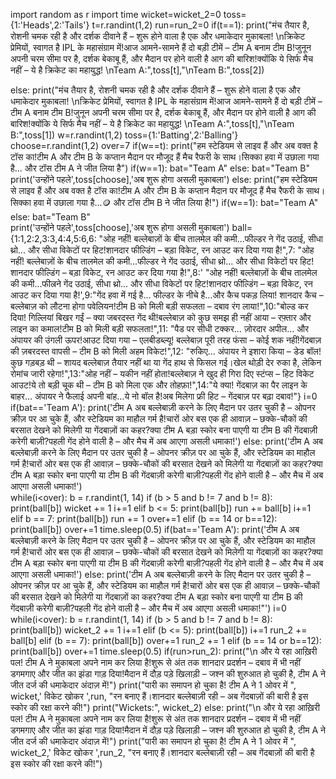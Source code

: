 import random as r
import time
wicket=wicket_2=0
toss={1:'Heads',2:'Tails'}
t=r.randint(1,2)
run=run_2=0
if(t==1):
    print("मंच तैयार है, रोशनी चमक रही है और दर्शक दीवाने हैं – शुरू होने वाला है एक और धमाकेदार मुकाबला! \nक्रिकेट प्रेमियों, स्वागत है IPL के महासंग्राम में!आज आमने-सामने हैं दो बड़ी टीमें – टीम A बनाम टीम B!जुनून अपनी चरम सीमा पर है, दर्शक बेकाबू हैं, और मैदान पर होने वाली है आग की बारिश!क्योंकि ये सिर्फ मैच नहीं – ये है क्रिकेट का महायुद्ध! \nTeam A:",toss[t],"\nTeam B:",toss[2])
 
else:
    print("मंच तैयार है, रोशनी चमक रही है और दर्शक दीवाने हैं – शुरू होने वाला है एक और धमाकेदार मुकाबला! \nक्रिकेट प्रेमियों, स्वागत है IPL के महासंग्राम में!आज आमने-सामने हैं दो बड़ी टीमें – टीम A बनाम टीम B!जुनून अपनी चरम सीमा पर है, दर्शक बेकाबू हैं, और मैदान पर होने वाली है आग की बारिश!क्योंकि ये सिर्फ मैच नहीं – ये है क्रिकेट का महायुद्ध! \nTeam A:",toss[t],"\nTeam B:",toss[1])
w=r.randint(1,2)
toss={1:'Batting',2:'Balling'}
choose=r.randint(1,2)
over=7
if(w==t):
    print("हम स्टेडियम से लाइव हैं और अब वक्त है टॉस का!टीम A और टीम B के कप्तान मैदान पर मौजूद हैं मैच रैफरी के साथ।सिक्का हवा में उछाला गया है... और टॉस टीम A ने जीत लिया है")
    if(w==1):
        bat="Team A"
    else:
        bat="Team B"
    print('उन्होंने पहले',toss[choose],'अब शुरू होगा असली मुकाबला')
else:
    print("हम स्टेडियम से लाइव हैं और अब वक्त है टॉस का!टीम A और टीम B के कप्तान मैदान पर मौजूद हैं मैच रैफरी के साथ।सिक्का हवा में उछाला गया है...🪙 और टॉस टीम B ने जीत लिया है!")
    if(w==1):
        bat="Team A"
    else:
        bat="Team B"    
    print('उन्होंने पहले',toss[choose],'अब शुरू होगा असली मुकाबला')
ball={1:1,2:2,3:3,4:4,5:6,6: "ओह नहीं! बल्लेबाज़ों के बीच तालमेल की कमी...फील्डर ने गेंद उठाई, सीधा थ्रो... और सीधा विकेटों पर हिट!शानदार फील्डिंग – बड़ा विकेट, रन आउट कर दिया गया है!",7: "ओह नहीं! बल्लेबाज़ों के बीच तालमेल की कमी...फील्डर ने गेंद उठाई, सीधा थ्रो... और सीधा विकेटों पर हिट!शानदार फील्डिंग – बड़ा विकेट, रन आउट कर दिया गया है!",8:' "ओह नहीं! बल्लेबाज़ों के बीच तालमेल की कमी...फील्रने गेंद उठाई, सीधा थ्रो... और सीधा विकेटों पर हिट!शानदार फील्डिंग – बड़ा विकेट, रन आउट कर दिया गया है!',9:"गेंद हवा में गई है… फील्डर के नीचे है…और कैच पकड़ लिया! शानदार कैच – बल्लेबाज़ को लौटना होगा पवेलियन!टीम B को मिली बड़ी सफलता – दबाव रंग लाया!",10:"बोल्ड कर दिया! गिल्लियां बिखर गईं – क्या जबरदस्त गेंद थी!बल्लेबाज़ को कुछ समझ ही नहीं आया – रफ़्तार और लाइन का कमाल!टीम B को मिली बड़ी सफलता!",11: "पैड पर सीधी टक्कर… ज़ोरदार अपील… और अंपायर की उंगली ऊपर!आउट दिया गया – एलबीडब्ल्यू! बल्लेबाज़ पूरी तरह फंसा – कोई शक नहीं!गेंदबाज़ की ज़बरदस्त वापसी – टीम B को मिली अहम विकेट!",12: "रुकिए... अंपायर ने इशारा किया – डेड बॉल!कुछ गड़बड़ थी – शायद बल्लेबाज़ तैयार नहीं था या गेंद हाथ से फिसल गई।खेल थोड़ी देर रुका है, लेकिन रोमांच जारी रहेगा!",13:"ओह नहीं – यकीन नहीं होता!बल्लेबाज़ ने खुद ही गिरा दिए स्टंप्स – हिट विकेट आउट!ये तो बड़ी चूक थी – टीम B को मिला एक और तोहफ़ा!",14:"ये क्या! गेंदबाज़ का पैर लाइन के बाहर… अंपायर ने फैलाई अपनी बांह…ये नो बॉल है!अब मिलेगा फ्री हिट – गेंदबाज़ पर बढ़ा दबाव!"}
i=0
if(bat=='Team A'):
    print('टीम A अब बल्लेबाज़ी करने के लिए मैदान पर उतर चुकी है – ओपनर क्रीज़ पर आ चुके हैं, और स्टेडियम का माहौल गर्म है!चारों ओर बस एक ही आवाज़ – छक्के-चौकों की बरसात देखने को मिलेगी या गेंदबाज़ों का कहर?क्या टीम A बड़ा स्कोर बना पाएगी या टीम B की गेंदबाज़ी करेगी बाज़ी?पहली गेंद होने वाली है – और मैच में अब आएगा असली धमाका!')
else:
    print('टीम A अब बल्लेबाज़ी करने के लिए मैदान पर उतर चुकी है – ओपनर क्रीज़ पर आ चुके हैं, और स्टेडियम का माहौल गर्म है!चारों ओर बस एक ही आवाज़ – छक्के-चौकों की बरसात देखने को मिलेगी या गेंदबाज़ों का कहर?क्या टीम A बड़ा स्कोर बना पाएगी या टीम B की गेंदबाज़ी करेगी बाज़ी?पहली गेंद होने वाली है – और मैच में अब आएगा असली धमाका!')    
while(i<over):
    b = r.randint(1, 14)
    if (b > 5 and b != 7 and b != 8):
        print(ball[b])
        wicket += 1
        i+=1
    elif b <= 5:
        print(ball[b])
        run += ball[b]
        i+=1
    elif b == 7:
        print(ball[b])
        run += 1
        over+=1
    elif (b == 14 or b==12):
        print(ball[b])
        over+=1
    time.sleep(0.5)
if(bat=='Team A'):
    print('टीम A अब बल्लेबाज़ी करने के लिए मैदान पर उतर चुकी है – ओपनर क्रीज़ पर आ चुके हैं, और स्टेडियम का माहौल गर्म है!चारों ओर बस एक ही आवाज़ – छक्के-चौकों की बरसात देखने को मिलेगी या गेंदबाज़ों का कहर?क्या टीम A बड़ा स्कोर बना पाएगी या टीम B की गेंदबाज़ी करेगी बाज़ी?पहली गेंद होने वाली है – और मैच में अब आएगा असली धमाका!')
else:
    print('टीम A अब बल्लेबाज़ी करने के लिए मैदान पर उतर चुकी है – ओपनर क्रीज़ पर आ चुके हैं, और स्टेडियम का माहौल गर्म है!चारों ओर बस एक ही आवाज़ – छक्के-चौकों की बरसात देखने को मिलेगी या गेंदबाज़ों का कहर?क्या टीम A बड़ा स्कोर बना पाएगी या टीम B की गेंदबाज़ी करेगी बाज़ी?पहली गेंद होने वाली है – और मैच में अब आएगा असली धमाका!"')
i=0
while(i<over):
    b = r.randint(1, 14)
    if (b > 5 and b != 7 and b != 8):
        print(ball[b])
        wicket_2 += 1
        i+=1
    elif (b <= 5):
        print(ball[b])
        i+=1
        run_2 += ball[b]
    elif (b == 7):
        print(ball[b])
        over+=1
        run_2 += 1
    elif (b == 14 or b==12):
        print(ball[b])
        over+=1
    time.sleep(0.5)
if(run>run_2):
    print("\n और ये रहा आख़िरी पल! टीम A ने मुकाबला अपने नाम कर लिया है!शुरू से अंत तक शानदार प्रदर्शन – दबाव में भी नहीं डगमगाए और जीत का झंडा गाड़ दिया!मैदान में दौड़ पड़े खिलाड़ी – जश्न की शुरुआत हो चुकी है, टीम A ने जीत दर्ज की धमाकेदार अंदाज़ में!")
    print("पारी का समापन हो चुका है! टीम A ने 1 ओवर में ", wicket,' विकेट खोकर ',run, "रन बनाए हैं।शानदार बल्लेबाज़ी रही – अब गेंदबाज़ों की बारी है इस स्कोर की रक्षा करने की!")
    print("Wickets:", wicket_2)
else:
    print("\n और ये रहा आख़िरी पल! टीम A ने मुकाबला अपने नाम कर लिया है!शुरू से अंत तक शानदार प्रदर्शन – दबाव में भी नहीं डगमगाए और जीत का झंडा गाड़ दिया!मैदान में दौड़ पड़े खिलाड़ी – जश्न की शुरुआत हो चुकी है, टीम A ने जीत दर्ज की धमाकेदार अंदाज़ में!")
    print("पारी का समापन हो चुका है! टीम A ने 1 ओवर में ", wicket_2,' विकेट खोकर ',run_2, "रन बनाए हैं।शानदार बल्लेबाज़ी रही – अब गेंदबाज़ों की बारी है इस स्कोर की रक्षा करने की!")    
